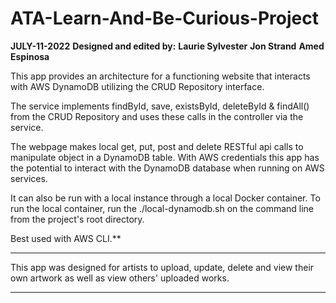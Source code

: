 # ATA-Learn-And-Be-Curious-Project

**JULY-11-2022**
**Designed and edited by:**
**Laurie Sylvester**
**Jon Strand**
**Amed Espinosa**

This app provides an architecture for a functioning website that interacts 
with AWS DynamoDB utilizing the CRUD Repository interface. 

The service implements findById, save, existsById, deleteById & findAll()
from the CRUD Repository and uses these calls in the controller via the service.

The webpage makes local get, put, post and delete RESTful api calls to 
manipulate object in a DynamoDB table.
With AWS credentials this app has the potential to interact with the DynamoDB 
database when running on AWS services.

It can also be run with a local instance through a local Docker container.
To run the local container, run the ./local-dynamodb.sh on the command line
from the project's root directory.

Best used with AWS CLI.**

**********************************
This app was designed for artists to upload, update, delete and view their own 
artwork as well as view others' uploaded works.

**********************************

